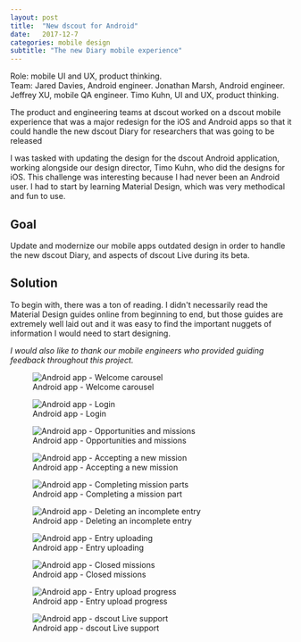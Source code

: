 ```yaml
---
layout: post
title:  "New dscout for Android"
date:   2017-12-7
categories: mobile design
subtitle: "The new Diary mobile experience"
---
```


<div class="caption">
Role: mobile UI and UX, product thinking.<br>
Team: Jared Davies, Android engineer. Jonathan Marsh, Android engineer. Jeffrey XU, mobile QA engineer. Timo Kuhn, UI and UX, product thinking. 
</div>

The product and engineering teams at dscout worked on a dscout mobile experience that was a major redesign for the iOS and Android apps so that it could handle the new dscout Diary for researchers that was going to be released

I was tasked with updating the design for the dscout Android application, working alongside our design director, Timo Kuhn, who did the designs for iOS. This challenge was interesting because I had never been an Android user. I had to start by learning Material Design, which was very methodical and fun to use.

## Goal
Update and modernize our mobile apps outdated design in order to handle the new dscout Diary, and aspects of dscout Live during its beta.

## Solution
To begin with, there was a ton of reading. I didn't necessarily read the Material Design guides online from beginning to end, but those guides are extremely well laid out and it was easy to find the important nuggets of information I would need to start designing.

*I would also like to thank our mobile engineers who provided guiding feedback throughout this project.*

<figure>
	<img src="../../../../../../assets/images/android-0.png" alt="Android app - Welcome carousel" />
	<figcaption class="media-caption center">Android app - Welcome carousel</figcaption>
</figure>

<figure>
	<img src="../../../../../../assets/images/android-1.png" alt="Android app - Login" />
	<figcaption class="media-caption center">Android app - Login</figcaption>
</figure>

<figure>
	<img src="../../../../../../assets/images/android-2.png" alt="Android app - Opportunities and missions" />
	<figcaption class="media-caption center">Android app - Opportunities and missions</figcaption>
</figure>

<figure>
	<img src="../../../../../../assets/images/android-3.png" alt="Android app - Accepting a new mission" />
	<figcaption class="media-caption center">Android app - Accepting a new mission</figcaption>
</figure>

<figure>
	<img src="../../../../../../assets/images/android-4.png" alt="Android app - Completing mission parts" />
	<figcaption class="media-caption center">Android app - Completing a mission part</figcaption>
</figure>

<figure>
	<img src="../../../../../../assets/images/android-5.png" alt="Android app - Deleting an incomplete entry" />
	<figcaption class="media-caption center">Android app - Deleting an incomplete entry</figcaption>
</figure>

<figure>
	<img src="../../../../../../assets/images/android-6.png" alt="Android app - Entry uploading" />
	<figcaption class="media-caption center">Android app - Entry uploading</figcaption>
</figure>

<figure>
	<img src="../../../../../../assets/images/android-7.png" alt="Android app - Closed missions" />
	<figcaption class="media-caption center">Android app - Closed missions</figcaption>
</figure>

<figure>
	<img src="../../../../../../assets/images/android-8.png" alt="Android app - Entry upload progress" />
	<figcaption class="media-caption center">Android app - Entry upload progress </figcaption>
</figure>

<figure>
	<img src="../../../../../../assets/images/android-9.png" alt="Android app - dscout Live support" />
	<figcaption class="media-caption center">Android app - dscout Live support </figcaption>
</figure>
